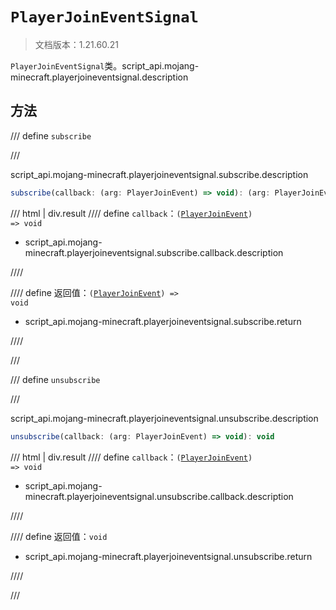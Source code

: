 # `PlayerJoinEventSignal`

> 文档版本：1.21.60.21

`PlayerJoinEventSignal`类。script_api.mojang-minecraft.playerjoineventsignal.description

## 方法

/// define
`subscribe`


///

script_api.mojang-minecraft.playerjoineventsignal.subscribe.description

```js
subscribe(callback: (arg: PlayerJoinEvent) => void): (arg: PlayerJoinEvent) => void
```

/// html | div.result
//// define
`callback`：<code>(<a href="../playerjoinevent/">PlayerJoinEvent</a>) =&gt; void</code>

- script_api.mojang-minecraft.playerjoineventsignal.subscribe.callback.description


////

//// define
返回值：<code>(<a href="../playerjoinevent/">PlayerJoinEvent</a>) =&gt; void</code>

- script_api.mojang-minecraft.playerjoineventsignal.subscribe.return


////

///


/// define
`unsubscribe`


///

script_api.mojang-minecraft.playerjoineventsignal.unsubscribe.description

```js
unsubscribe(callback: (arg: PlayerJoinEvent) => void): void
```

/// html | div.result
//// define
`callback`：<code>(<a href="../playerjoinevent/">PlayerJoinEvent</a>) =&gt; void</code>

- script_api.mojang-minecraft.playerjoineventsignal.unsubscribe.callback.description


////

//// define
返回值：`void`

- script_api.mojang-minecraft.playerjoineventsignal.unsubscribe.return


////

///

